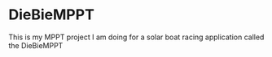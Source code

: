# DieBieMPPT
This is my MPPT project I am doing for a solar boat racing application called the DieBieMPPT
